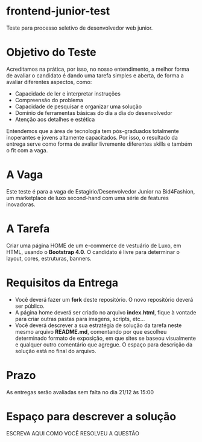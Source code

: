 # frontend-junior-test
Teste para processo seletivo de desenvolvedor web junior.

# Objetivo do Teste

Acreditamos na prática, por isso, no nosso entendimento, a melhor forma de avaliar o candidato é dando uma tarefa simples e aberta, de forma a avaliar diferentes aspectos, como:

* Capacidade de ler e interpretar instruções
* Compreensão do problema
* Capacidade de pesquisar e organizar uma solução
* Domínio de ferramentas básicas do dia a dia do desenvolvedor
* Atenção aos detalhes e estética

Entendemos que a área de tecnologia tem pós-graduados totalmente inoperantes e jovens altamente capacitados. Por isso, o resultado da entrega serve como forma de avaliar livremente diferentes skills e também o fit com a vaga.

# A Vaga

Este teste é para a vaga de Estagirio/Desenvolvedor Junior na Bid4Fashion, um marketplace de luxo second-hand com uma série de features inovadoras.

# A Tarefa

Criar uma página HOME de um e-commerce de vestuário de Luxo, em HTML, usando o **Bootstrap 4.0**. O candidato é livre para determinar o layout, cores, estruturas, banners.

# Requisitos da Entrega

* Você deverá fazer um **fork** deste repositório. O novo repositório deverá ser público.
* A página home deverá ser criado no arquivo **index.html**, fique à vontade para criar outras pastas para imagens, scripts, etc...
* Você deverá descrever a sua estratégia de solução da tarefa neste mesmo arquivo **README.md**, comentando por que escolheu determinado formato de exposição, em que sites se baseou visualmente e qualquer outro comentário que agregue. O espaço para descrição da solução está no final do arquivo.

# Prazo

As entregas serão avaliadas sem falta no dia 21/12 às 15:00

# Espaço para descrever a solução


 ESCREVA AQUI COMO VOCÊ RESOLVEU A QUESTÃO
